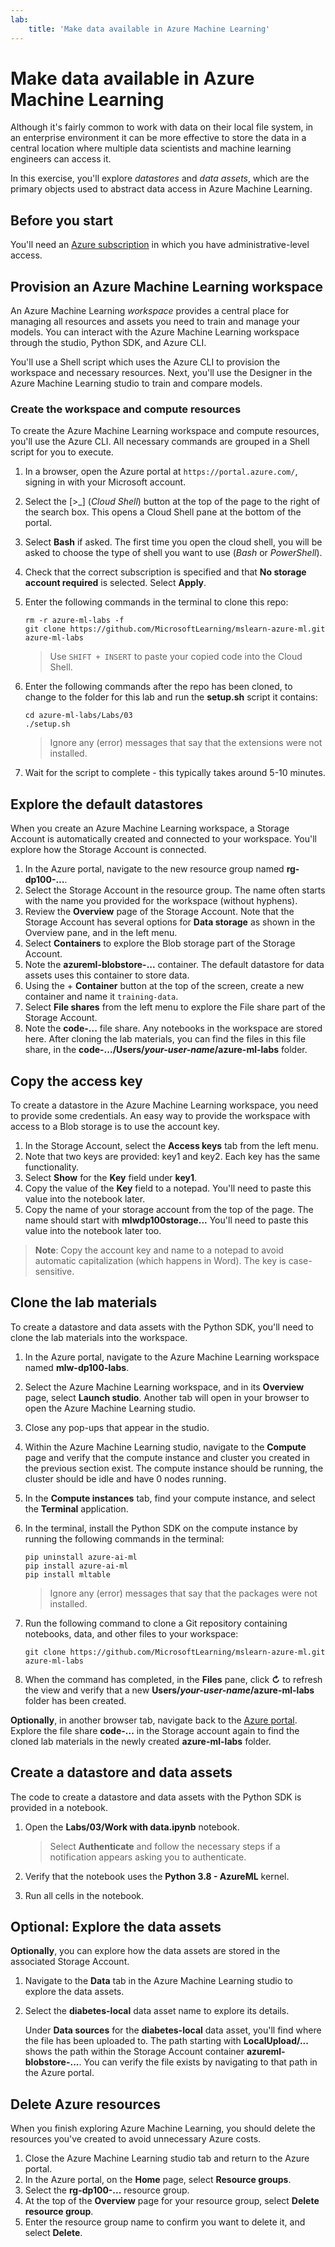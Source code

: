 ```yaml
---
lab:
    title: 'Make data available in Azure Machine Learning'
---
```


# Make data available in Azure Machine Learning

Although it's fairly common to work with data on their local file system, in an enterprise environment it can be more effective to store the data in a central location where multiple data scientists and machine learning engineers can access it.

In this exercise, you'll explore *datastores* and *data assets*, which are the primary objects used to abstract data access in Azure Machine Learning.

## Before you start

You'll need an [Azure subscription](https://azure.microsoft.com/free?azure-portal=true) in which you have administrative-level access.

## Provision an Azure Machine Learning workspace

An Azure Machine Learning *workspace* provides a central place for managing all resources and assets you need to train and manage your models. You can interact with the Azure Machine Learning workspace through the studio, Python SDK, and Azure CLI.

You'll use a Shell script which uses the Azure CLI to provision the workspace and necessary resources. Next, you'll use the Designer in the Azure Machine Learning studio to train and compare models.

### Create the workspace and compute resources

To create the Azure Machine Learning workspace and compute resources, you'll use the Azure CLI. All necessary commands are grouped in a Shell script for you to execute.

1. In a browser, open the Azure portal at `https://portal.azure.com/`, signing in with your Microsoft account.
1. Select the \[>_] (*Cloud Shell*) button at the top of the page to the right of the search box. This opens a Cloud Shell pane at the bottom of the portal.
1. Select **Bash** if asked. The first time you open the cloud shell, you will be asked to choose the type of shell you want to use (*Bash* or *PowerShell*).
1. Check that the correct subscription is specified and that **No storage account required** is selected. Select **Apply**.
1. Enter the following commands in the terminal to clone this repo:

    ```azurecli
    rm -r azure-ml-labs -f
    git clone https://github.com/MicrosoftLearning/mslearn-azure-ml.git azure-ml-labs
    ```

    > Use `SHIFT + INSERT` to paste your copied code into the Cloud Shell.

1. Enter the following commands after the repo has been cloned, to change to the folder for this lab and run the **setup.sh** script it contains:

    ```azurecli
    cd azure-ml-labs/Labs/03
    ./setup.sh
    ```

    > Ignore any (error) messages that say that the extensions were not installed.

1. Wait for the script to complete - this typically takes around 5-10 minutes.

## Explore the default datastores

When you create an Azure Machine Learning workspace, a Storage Account is automatically created and connected to your workspace. You'll explore how the Storage Account is connected.

1. In the Azure portal, navigate to the new resource group named **rg-dp100-...**.
1. Select the Storage Account in the resource group. The name often starts with the name you provided for the workspace (without hyphens).
1. Review the **Overview** page of the Storage Account. Note that the Storage Account has several options for **Data storage** as shown in the Overview pane, and in the left menu.
1. Select **Containers** to explore the Blob storage part of the Storage Account.
1. Note the **azureml-blobstore-...** container. The default datastore for data assets uses this container to store data.
1. Using the &#43; **Container** button at the top of the screen, create a new container and name it `training-data`.
1. Select **File shares** from the left menu to explore the File share part of the Storage Account.
1. Note the **code-...** file share. Any notebooks in the workspace are stored here. After cloning the lab materials, you can find the files in this file share, in the **code-.../Users/*your-user-name*/azure-ml-labs** folder.

## Copy the access key

To create a datastore in the Azure Machine Learning workspace, you need to provide some credentials. An easy way to provide the workspace with access to a Blob storage is to use the account key.

1. In the Storage Account, select the **Access keys** tab from the left menu.
1. Note that two keys are provided: key1 and key2. Each key has the same functionality. 
1. Select **Show** for the **Key** field under **key1**.
1. Copy the value of the **Key** field to a notepad. You'll need to paste this value into the notebook later.
1. Copy the name of your storage account from the top of the page. The name should start with **mlwdp100storage...** You'll need to paste this value into the notebook later too.

> **Note**:
> Copy the account key and name to a notepad to avoid automatic capitalization (which happens in Word). The key is case-sensitive.

## Clone the lab materials

To create a datastore and data assets with the Python SDK, you'll need to clone the lab materials into the workspace.

1. In the Azure portal, navigate to the Azure Machine Learning workspace named **mlw-dp100-labs**.
1. Select the Azure Machine Learning workspace, and in its **Overview** page, select **Launch studio**. Another tab will open in your browser to open the Azure Machine Learning studio.
1. Close any pop-ups that appear in the studio.
1. Within the Azure Machine Learning studio, navigate to the **Compute** page and verify that the compute instance and cluster you created in the previous section exist. The compute instance should be running, the cluster should be idle and have 0 nodes running.
1. In the **Compute instances** tab, find your compute instance, and select the **Terminal** application.
1. In the terminal, install the Python SDK on the compute instance by running the following commands in the terminal:

    ```azurecli
    pip uninstall azure-ai-ml
    pip install azure-ai-ml
    pip install mltable
    ```

    > Ignore any (error) messages that say that the packages were not installed.

1. Run the following command to clone a Git repository containing notebooks, data, and other files to your workspace:

    ```azurecli
    git clone https://github.com/MicrosoftLearning/mslearn-azure-ml.git azure-ml-labs
    ```

1. When the command has completed, in the **Files** pane, click **&#8635;** to refresh the view and verify that a new **Users/*your-user-name*/azure-ml-labs** folder has been created.

**Optionally**, in another browser tab, navigate back to the [Azure portal](https://portal.azure.com?azure-portal=true). Explore the file share **code-...** in the Storage account again to find the cloned lab materials in the newly created **azure-ml-labs** folder.

## Create a datastore and data assets

The code to create a datastore and data assets with the Python SDK is provided in a notebook.

1. Open the **Labs/03/Work with data.ipynb** notebook.

    > Select **Authenticate** and follow the necessary steps if a notification appears asking you to authenticate.

1. Verify that the notebook uses the **Python 3.8 - AzureML** kernel.
1. Run all cells in the notebook.

## Optional: Explore the data assets

**Optionally**, you can explore how the data assets are stored in the associated Storage Account.

1. Navigate to the **Data** tab in the Azure Machine Learning studio to explore the data assets.
1. Select the **diabetes-local** data asset name to explore its details. 

    Under **Data sources** for the **diabetes-local** data asset, you'll find where the file has been uploaded to. The path starting with **LocalUpload/...** shows the path within the Storage Account container **azureml-blobstore-...**. You can verify the file exists by navigating to that path in the Azure portal.

## Delete Azure resources

When you finish exploring Azure Machine Learning, you should delete the resources you've created to avoid unnecessary Azure costs.

1. Close the Azure Machine Learning studio tab and return to the Azure portal.
1. In the Azure portal, on the **Home** page, select **Resource groups**.
1. Select the **rg-dp100-...** resource group.
1. At the top of the **Overview** page for your resource group, select **Delete resource group**.
1. Enter the resource group name to confirm you want to delete it, and select **Delete**.

